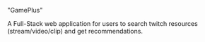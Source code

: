 "GamePlus" 

A Full-Stack web application for users to search twitch resources (stream/video/clip) and get recommendations. 
